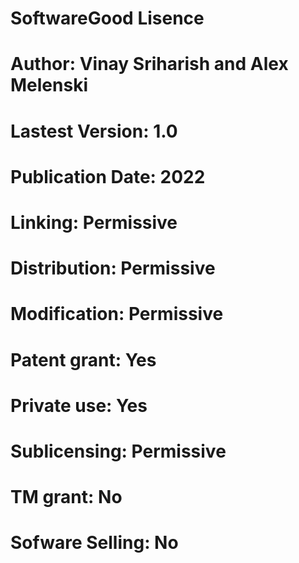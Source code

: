 # SoftwareGood Lisence 
# Author: Vinay Sriharish and Alex Melenski
# Lastest Version: 1.0
# Publication Date: 2022
# Linking: Permissive
# Distribution: Permissive
# Modification: Permissive
# Patent grant: Yes
# Private use: Yes
# Sublicensing: Permissive
# TM grant: No
# Sofware Selling: No